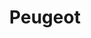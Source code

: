 ---
title: "Peugeot"
url: /ciudad-autonoma-de-buenos-aires/peugeot-avenida-chorroarin/
shop: Autowerkstatt
---